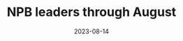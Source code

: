 ---
layout: sports_graphic
title: NPB leaders through August
description: Made for Yakyu Cosmopolitan
img: assets/sports_graphics/npb_leaders.png
tags: [npb]
date: 2023-08-14
---